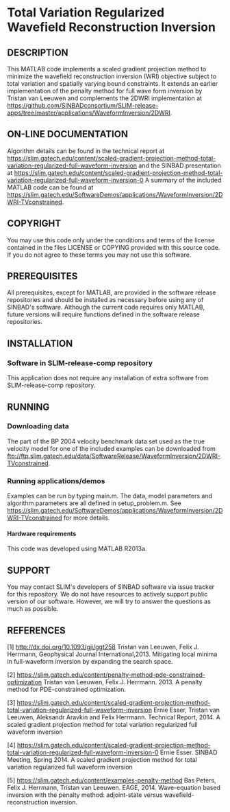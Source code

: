 # Total Variation Regularized Wavefield Reconstruction Inversion

##  DESCRIPTION

This MATLAB code implements a scaled gradient projection method to minimize the wavefield reconstruction inversion (WRI) objective subject to total variation and spatially varying bound constraints.  It extends an earlier implementation of the penalty method for full wave form inversion by Tristan van Leeuwen and complements the 2DWRI implementation at <a href = "https://github.com/SINBADconsortium/SLIM-release-apps/tree/master/applications/WaveformInversion/2DWRI">https://github.com/SINBADconsortium/SLIM-release-apps/tree/master/applications/WaveformInversion/2DWRI</a>.  

##  ON-LINE DOCUMENTATION

Algorithm details can be found in the technical report at <a href="https://slim.gatech.edu/content/scaled-gradient-projection-method-total-variation-regularized-full-waveform-inversion">https://slim.gatech.edu/content/scaled-gradient-projection-method-total-variation-regularized-full-waveform-inversion</a> and the SINBAD presentation at <a href="https://slim.gatech.edu/content/scaled-gradient-projection-method-total-variation-regularized-full-waveform-inversion-0">https://slim.gatech.edu/content/scaled-gradient-projection-method-total-variation-regularized-full-waveform-inversion-0</a>  A summary of the included MATLAB code can be found at <a href="https://slim.gatech.edu/SoftwareDemos/applications/WaveformInversion/2DWRI-TVconstrained">https://slim.gatech.edu/SoftwareDemos/applications/WaveformInversion/2DWRI-TVconstrained</a>.

##  COPYRIGHT
 
You may use this code only under the conditions and terms of the license contained in the files LICENSE or COPYING provided with this source code. If you do not agree to these terms you may not use this software.

##  PREREQUISITES

All prerequisites, except for MATLAB, are provided in the software release repositories and should be installed as necessary before using any of SINBAD's software.  Although the current code requires only MATLAB, future versions will require functions defined in the software release repositories.

##  INSTALLATION

###  Software in SLIM-release-comp repository
 
This application does not require any installation of extra software from SLIM-release-comp repository.

##  RUNNING

###  Downloading data

The part of the BP 2004 velocity benchmark data set used as the true velocity model for one of the included examples can be downloaded from <a href="ftp://ftp.slim.gatech.edu/data/SoftwareRelease/WaveformInversion/2DWRI-TVconstrained">ftp://ftp.slim.gatech.edu/data/SoftwareRelease/WaveformInversion/2DWRI-TVconstrained</a>.

###  Running applications/demos

Examples can be run by typing main.m.  The data, model parameters and algorithm parameters are all defined in setup_problem.m.  See <a href="https://slim.gatech.edu/SoftwareDemos/applications/WaveformInversion/2DWRI-TVconstrained">https://slim.gatech.edu/SoftwareDemos/applications/WaveformInversion/2DWRI-TVconstrained</a> for more details.

####  Hardware requirements

This code was developed using MATLAB R2013a.  

##  SUPPORT
 You may contact SLIM's developers of SINBAD software via issue tracker for this repository. We do not have resources to actively support public version of our software. However, we will try to answer the questions as much as possible.

##  REFERENCES

[1] http://dx.doi.org/10.1093/gji/ggt258 Tristan van Leeuwen, Felix J. Herrmann, Geophysical Journal International,2013. Mitigating local minima in full-waveform inversion by expanding the search space.

[2] https://slim.gatech.edu/content/penalty-method-pde-constrained-optimization Tristan van Leeuwen, Felix J. Herrmann. 2013. A penalty method for PDE-constrained optimization.

[3] https://slim.gatech.edu/content/scaled-gradient-projection-method-total-variation-regularized-full-waveform-inversion Ernie Esser, Tristan van Leeuwen, Aleksandr Aravkin and Felix Herrmann.  Technical Report, 2014.  A scaled gradient projection method for total variation regularized full waveform inversion

[4] https://slim.gatech.edu/content/scaled-gradient-projection-method-total-variation-regularized-full-waveform-inversion-0 Ernie Esser. SINBAD Meeting, Spring 2014.  A scaled gradient projection method for total variation regularized full waveform inversion

[5] https://slim.gatech.edu/content/examples-penalty-method Bas Peters, Felix J. Herrmann, Tristan van Leeuwen. EAGE, 2014. Wave-equation based inversion with the penalty method: adjoint-state versus wavefield-reconstruction inversion.
